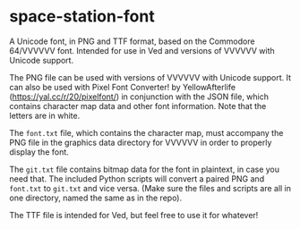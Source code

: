 # space-station-font
A Unicode font, in PNG and TTF format, based on the Commodore 64/VVVVVV font. Intended for use in Ved and versions of VVVVVV with Unicode support.

The PNG file can be used with versions of VVVVVV with Unicode support. It can also be used with Pixel Font Converter! by YellowAfterlife (https://yal.cc/r/20/pixelfont/) in conjunction with the JSON file, which contains character map data and other font information. Note that the letters are in white.

The <code>font.txt</code> file, which contains the character map, must accompany the PNG file in the graphics data directory for VVVVVV in order to properly display the font.

The <code>git.txt</code> file contains bitmap data for the font in plaintext, in case you need that. The included Python scripts will convert a paired PNG and <code>font.txt</code> to <code>git.txt</code> and vice versa. (Make sure the files and scripts are all in one directory, named the same as in the repo).

The TTF file is intended for Ved, but feel free to use it for whatever!
